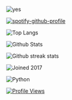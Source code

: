 ![yes](https://user-images.githubusercontent.com/25158874/222989417-5be3ab93-4535-454c-bb3f-d6100e19e877.png)

[![spotify-github-profile](https://spotify-github-profile.vercel.app/api/view?uid=31i3t5cl4qxabr5dt2zozgcn3wre&cover_image=true&theme=natemoo-re&show_offline=true&background_color=121212&interchange=false&bar_color=49306b&bar_color_cover=false)](https://github.com/kittinan/spotify-github-profile)

![Top Langs](https://github-readme-stats.vercel.app/api/top-langs/?username=meatysasquatchh&theme=synthwave&hide_border=false&include_all_commits=false&count_private=false&layout=compact)

![Github Stats](https://github-readme-stats.vercel.app/api?username=meatysasquatchh&theme=synthwave&hide_border=false&include_all_commits=false&count_private=false)<br/>

![Github streak stats](https://github-readme-streak-stats.herokuapp.com/?user=meatysasquatchh&theme=synthwave&hide_border=false)<br/>

![Joined 2017](https://user-images.githubusercontent.com/25158874/222989778-a2a40078-7426-4720-900b-ade429cc070e.png)

![Python](https://img.shields.io/badge/python-3670A0?style=plastic&logo=python&logoColor=ffdd54)

[![Profile Views](https://visitcount.itsvg.in/api?id=meatysasquatchh&icon=3&color=11)](https://visitcount.itsvg.in)


